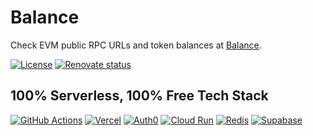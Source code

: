 # Balance

Check EVM public RPC URLs and token balances at [Balance](https://balance-yangyq.vercel.app).

[![License](https://img.shields.io/github/license/yyq1025/balance)](https://github.com/yyq1025/balance/blob/main/LICENSE)
[![Renovate status](https://img.shields.io/badge/renovate-enabled-brightgreen?logo=renovatebot)](https://github.com/yyq1025/balance/issues/17)

## 100% Serverless, 100% Free Tech Stack

[![GitHub Actions](https://img.shields.io/badge/GitHub_Actions-2088FF?style=for-the-badge&logo=github-actions&logoColor=white)](https://github.com/features/actions)
[![Vercel](https://img.shields.io/badge/Vercel-000000?style=for-the-badge&logo=vercel&logoColor=white)](https://vercel.com/)
[![Auth0](https://img.shields.io/badge/Auth0-EB5424?style=for-the-badge&logo=auth0&logoColor=white)](https://auth0.com/)
[![Cloud Run](https://img.shields.io/badge/Cloud_Run-4285F4?style=for-the-badge&logo=google-cloud&logoColor=white)](https://cloud.google.com/run)
[![Redis](https://img.shields.io/badge/redis-DC382D?style=for-the-badge&logo=redis&logoColor=white)](https://redis.com/)
[![Supabase](https://img.shields.io/badge/Supabase-3ECF8E?style=for-the-badge&logo=supabase&logoColor=white)](https://supabase.com/)
